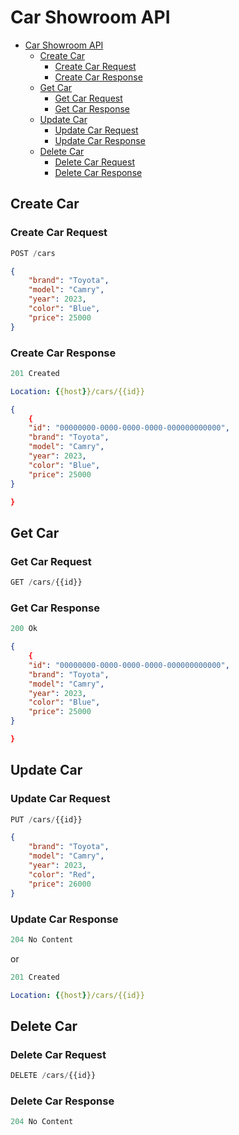 # Car Showroom API

- [Car Showroom API](#car-showroom-api)
  - [Create Car](#create-car)
    - [Create Car Request](#create-car-request)
    - [Create Car Response](#create-car-response)
  - [Get Car](#get-car)
    - [Get Car Request](#get-car-request)
    - [Get Car Response](#get-car-response)
  - [Update Car](#update-car)
    - [Update Car Request](#update-car-request)
    - [Update Car Response](#update-car-response)
  - [Delete Car](#delete-car)
    - [Delete Car Request](#delete-car-request)
    - [Delete Car Response](#delete-car-response)

## Create Car

### Create Car Request

```js
POST /cars
```

```json
{
    "brand": "Toyota",
    "model": "Camry",
    "year": 2023,
    "color": "Blue",
    "price": 25000
}
```

### Create Car Response

```js
201 Created
```

```yml
Location: {{host}}/cars/{{id}}
```

```json
{
    {
    "id": "00000000-0000-0000-0000-000000000000",
    "brand": "Toyota",
    "model": "Camry",
    "year": 2023,
    "color": "Blue",
    "price": 25000
}

}
```

## Get Car

### Get Car Request

```js
GET /cars/{{id}}
```

### Get Car Response

```js
200 Ok
```

```json
{
    {
    "id": "00000000-0000-0000-0000-000000000000",
    "brand": "Toyota",
    "model": "Camry",
    "year": 2023,
    "color": "Blue",
    "price": 25000
}

}
```

## Update Car

### Update Car Request

```js
PUT /cars/{{id}}
```

```json
{
    "brand": "Toyota",
    "model": "Camry",
    "year": 2023,
    "color": "Red",
    "price": 26000
}
```

### Update Car Response

```js
204 No Content
```

or

```js
201 Created
```

```yml
Location: {{host}}/cars/{{id}}
```

## Delete Car

### Delete Car Request

```js
DELETE /cars/{{id}}
```

### Delete Car Response

```js
204 No Content
```
